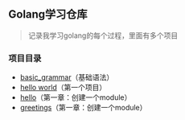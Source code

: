 ## Golang学习仓库

> 记录我学习golang的每个过程，里面有多个项目

### 项目目录

-  [basic_grammar](./basic_grammar)（基础语法）
-  [hello world](./hello_world)（第一个项目）
-  [hello](./hello)（第一章：创建一个module）
-  [greetings](./greetings)（第一章：创建一个module）
